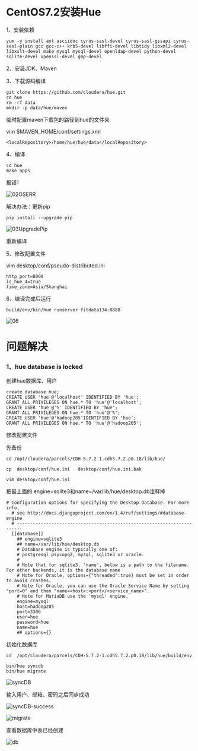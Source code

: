 # CentOS7.2安装Hue







1、安装依赖

```
yum -y install ant asciidoc cyrus-sasl-devel cyrus-sasl-gssapi cyrus-sasl-plain gcc gcc-c++ krb5-devel libffi-devel libtidy libxml2-devel libxslt-devel make mysql mysql-devel openldap-devel python-devel sqlite-devel openssl-devel gmp-devel
```



2、安装JDK、Maven



3、下载源码编译

```
git clone https://github.com/cloudera/hue.git
cd hue
rm -rf data
mkdir -p data/hue/maven

```

临时配置maven下载包的路径到hue的文件夹

vim $MAVEN_HOME/conf/settings.xml

```
<localRepository>/home/hue/hue/data</localRepository>
```



4、编译

```
cd hue
make apps
```

报错1

 ![02OSERR](imgs/02OSERR.png)



解决办法：更新pip

```
pip install --upgrade pip
```

![03UpgradePip](imgs/03UpgradePip.png)



重新编译



5、修改配置文件

vim  desktop/conf/pseudo-distributed.ini

```
http_port=8000
is_hue_4=true
time_zone=Asia/Shanghai
```







6、编译完成后运行

```
build/env/bin/hue runserver fitdata134:8888
```



![06](imgs/06.png)









# 问题解决



### 1、hue database is locked



创建hue数据库、用户

```mysql
create database hue;
CREATE USER 'hue'@'localhost' IDENTIFIED BY 'hue';
GRANT ALL PRIVILEGES ON hue.* TO 'hue'@'localhost';
CREATE USER 'hue'@'%' IDENTIFIED BY 'hue';
GRANT ALL PRIVILEGES ON hue.* TO 'hue'@'%';
CREATE USER 'hue'@'hadoop205'IDENTIFIED BY 'hue';
GRANT ALL PRIVILEGES ON hue.* TO 'hue'@'hadoop205';
```



修改配置文件

先备份

`cd /opt/cloudera/parcels/CDH-5.7.2-1.cdh5.7.2.p0.18/lib/hue/`

`cp  desktop/conf/hue.ini   desktop/conf/hue.ini.bak`

`vim desktop/conf/hue.ini`

把最上面的 engine=sqlite3和name=/var/lib/hue/desktop.db注释掉

```
# Configuration options for specifying the Desktop Database. For more info,
  # see http://docs.djangoproject.com/en/1.4/ref/settings/#database-engine
  # ------------------------------------------------------------------------
  [[database]]
    ## engine=sqlite3
    ## name=/var/lib/hue/desktop.db
    # Database engine is typically one of:
    # postgresql_psycopg2, mysql, sqlite3 or oracle.
    #
    # Note that for sqlite3, 'name', below is a path to the filename. For other backends, it is the database name
    # Note for Oracle, options={"threaded":true} must be set in order to avoid crashes.
    # Note for Oracle, you can use the Oracle Service Name by setting "port=0" and then "name=<host>:<port>/<service_name>".
    # Note for MariaDB use the 'mysql' engine.
    engine=mysql
    host=hadoop205
    port=3306
    user=hue
    password=hue
    name=hue
    ## options={}

```



初始化数据库

```
cd  /opt/cloudera/parcels/CDH-5.7.2-1.cdh5.7.2.p0.18/lib/hue/build/env

bin/hue syncdb
bin/hue migrate
```

 ![syncDB](imgs/syncDB.png)

输入用户、邮箱、密码之后同步成功

 ![syncDB-success](imgs/syncDB-success.png)



 ![migrate](imgs/migrate.png)

 

 查看数据库中表已经创建



 ![db](imgs/db.png)











































